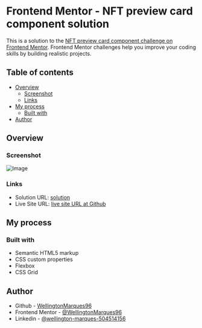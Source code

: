 # Frontend Mentor - NFT preview card component solution

This is a solution to the [NFT preview card component challenge on Frontend Mentor](https://www.frontendmentor.io/challenges/nft-preview-card-component-SbdUL_w0U). Frontend Mentor challenges help you improve your coding skills by building realistic projects.

## Table of contents

- [Overview](#overview)
  - [Screenshot](#screenshot)
  - [Links](#links)
- [My process](#my-process)
  - [Built with](#built-with)
- [Author](#author)

## Overview

### Screenshot

![Image](./images/screenshot.jpg)

### Links

- Solution URL: [solution ](https:/)
- Live Site URL: [live site URL at Github](https://wellingtonmarques96.github.io/nftpreviewcard.io/)

## My process

### Built with

- Semantic HTML5 markup
- CSS custom properties
- Flexbox
- CSS Grid

## Author

- Github - [WellingtonMarques96](https://github.com/WellingtonMarques96)
- Frontend Mentor - [@WellingtonMarques96](https://www.frontendmentor.io/profile/WellingtonMarques96)
- Linkedin - [@wellington-marques-504514156](https://www.linkedin.com/in/wellington-marques-504514156/)
